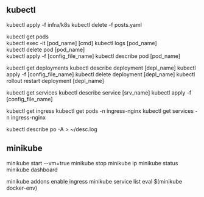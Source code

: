 ## kubectl

kubectl apply -f infra/k8s
kubectl delete -f posts.yaml

<!-- pods -->

kubectl get pods  
kubectl exec -it [pod_name] [cmd]
kubectl logs [pod_name]  
kubectl delete pod [pod_name]  
kubectl apply -f [config_file_name]
kubectl describe pod [pod_name]

<!-- deployment -->

kubectl get deployments
kubectl describe deployment [depl_name]
kubectl apply -f [config_file_name]
kubectl delete deployment [depl_name]
kubectl rollout restart deployment [depl_name]

<!-- service -->

kubectl get services
kubectl describe service [srv_name]
kubectl apply -f [config_file_name]

<!-- ingress-nginx -->

kubectl get ingress
kubectl get pods -n ingress-nginx
kubectl get services -n ingress-nginx

<!-- All? -->

kubectl describe po -A > ~/desc.log

## minikube

minikube start --vm=true
minikube stop
minikube ip
minikube status
minikube dashboard

minikube addons enable ingress
minikube service list
eval $(minikube docker-env)
